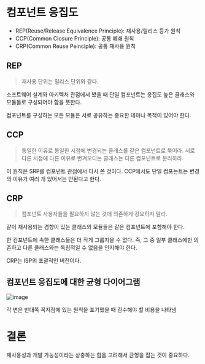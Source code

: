 # 컴포넌트 응집도

* REP(Reuse/Release Equivalence Principle): 재사용/릴리스 등가 원칙
* CCP(Common Closure Principle): 공통 폐쇄 원칙
* CRP(Common Reuse Peinciple): 공통 재사용 원칙 

## REP

> 재사용 단위는 릴리스 단위와 같다.

소프트웨어 설계와 아키텍처 관점에서 봤을 때 단일 컴포넌트는 응집도 높은 클래스와 모듈들로 구성되어야 함을 뜻한다. 

컴포넌트를 구성하는 모든 모듈은 서로 공유하는 중요한 테마나 목적이 있어야 한다.

## CCP

> 동일한 이유로 동일한 시점에 변경되는 클래스를 같은 컴포넌트로 묶어라. 서로 다른 시점에 다른 이유로 변겨오디는 클래스는 다른 컴포넌트로 분리하라.

이 원칙은 SRP를 컴포넌트 관점에서 다시 쓴 것이다. CCP에서도 단일 컴포는트는 변경의 이유가 여러 개 있어서는 안된다고 한다.

## CRP

> 컴포넌트 사용자들을 필요하지 않는 것에 의존하게 강요하지 말라.

같이 재사용되는 경향이 있는 클래스와 모듈들은 같은 컴포넌트에 포함해야 한다.

한 컴포넌트에 속한 클래스들은 더 작게 그룹지을 수 없다. 즉, 그 중 일부 클래스에만 의존하고 다른 클래스와는 독립적일 수 없음을 인지해야 한다.

CRP는 ISP의 포괄적인 버전이다.

## 컴포넌트 응집도에 대한 균형 다이어그램

![image](https://user-images.githubusercontent.com/32327475/120119243-9cec7580-c1d1-11eb-8688-74e5326bda53.png)

각 변은 반대쪽 꼭지점에 있는 원칙을 포기했을 때 감수해야 할 비용을 나타냄

# 결론

재사용성과 개발 가능성이라는 상충하는 힘을 고려해서 균형을 잡는 것이 중요하다.
